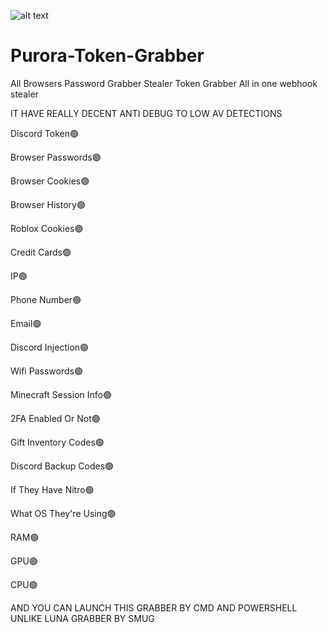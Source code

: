 ![alt text]([http://url/to/img.png](https://cdn.discordapp.com/attachments/1028579212946321438/1040369851065176154/log-photo.png))
# Purora-Token-Grabber
All Browsers Password Grabber Stealer Token Grabber All in one webhook stealer

IT HAVE REALLY DECENT ANTI DEBUG TO LOW AV DETECTIONS

Discord Token🟢

Browser Passwords🟢

Browser Cookies🟢

Browser History🟢

Roblox Cookies🟢

Credit Cards🟢

IP🟢

Phone Number🟢

Email🟢

Discord Injection🟢

Wifi Passwords🟢

Minecraft Session Info🟢

2FA Enabled Or Not🟢

Gift Inventory Codes🟢

Discord Backup Codes🟢

If They Have Nitro🟢

What OS They're Using🟢

RAM🟢

GPU🟢

CPU🟢

AND YOU CAN LAUNCH THIS GRABBER BY CMD AND POWERSHELL UNLIKE LUNA GRABBER BY SMUG
